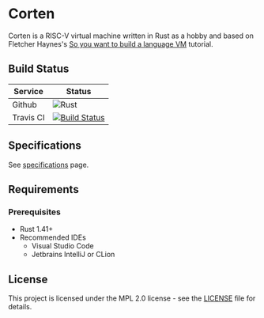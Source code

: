 # Corten

Corten is a RISC-V virtual machine written in Rust as a hobby and based on Fletcher Haynes's [So you want to build a language VM](https://blog.subnetzero.io/post/building-language-vm-part-01/) tutorial.

## Build Status

| Service   | Status                                                                                                            |
| --------- | ----------------------------------------------------------------------------------------------------------------- |
| Github    | ![Rust](https://github.com/tonytins/corten/workflows/Rust/badge.svg)                                              |
| Travis CI | [![Build Status](https://travis-ci.org/tonytins/corten.svg?branch=master)](https://travis-ci.org/tonytins/corten) |

## Specifications

See [specifications](docs/spec.md) page.

## Requirements

### Prerequisites

- Rust 1.41+
- Recommended IDEs
  - Visual Studio Code
  - Jetbrains IntelliJ or CLion

## License

This project is licensed under the MPL 2.0 license - see the [LICENSE](LICENSE) file for details.
